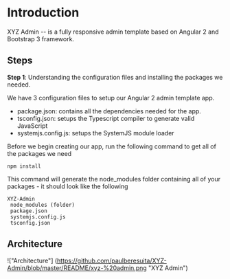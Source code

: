 # Introduction
XYZ Admin -- is a fully responsive admin template based on Angular 2 and Bootstrap 3 framework.

## Steps
**Step 1**: Understanding the configuration files and installing the packages we needed.

We have 3 configuration files to setup our Angular 2 admin template app.
- package.json: contains all the dependencies needed for the app.
- tsconfig.json: setups the Typescript compiler to generate valid JavaScript
- systemjs.config.js: setups the SystemJS module loader

Before we begin creating our app, run the following command to get all of the packages we need
```
npm install 
```
This command will generate the node_modules folder containing all of your packages - it should look like the following
```
XYZ-Admin
 node_modules (folder)
 package.json
 systemjs.config.js
 tsconfig.json
```
## Architecture
!["Architecture"] (https://github.com/paulberesuita/XYZ-Admin/blob/master/README/xyz-%20admin.png "XYZ Admin")

